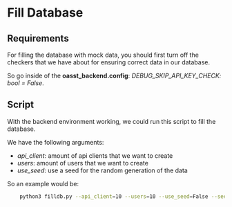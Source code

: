 # Fill Database

## Requirements

For filling the database with mock data, you should first turn off the checkers
that we have about for ensuring correct data in our database.

So go inside of the **oasst_backend.config**: _DEBUG_SKIP_API_KEY_CHECK: bool =
False_.

## Script

With the backend environment working, we could run this script to fill the
database.

We have the following arguments:

- _api_client_: amount of api clients that we want to create
- _users_: amount of users that we want to create
- _use_seed_: use a seed for the random generation of the data

So an example would be:

```bash
    python3 filldb.py --api_client=10 --users=10 --use_seed=False --seed=0
```
